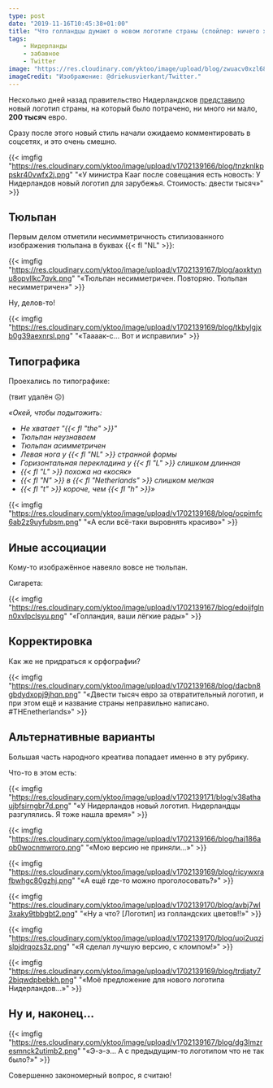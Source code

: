 ```yaml
---
type: post
date: "2019-11-16T10:45:38+01:00"
title: "Что голландцы думают о новом логотипе страны (спойлер: ничего хорошего)"
tags:
    - Нидерланды
    - забавное
    - Twitter
image: "https://res.cloudinary.com/yktoo/image/upload/blog/zwuacv0xzl68ucsjveet.jpg"
imageCredit: "Изображение: @driekusvierkant/Twitter."
---
```


Несколько дней назад правительство Нидерландсков [представило](0458) новый логотип страны, на который было потрачено, ни много ни мало, **200 тысяч** евро.

Сразу после этого новый стиль начали ожидаемо комментировать в соцсетях, и это очень смешно.

<!--more-->

{{< imgfig "https://res.cloudinary.com/yktoo/image/upload/v1702139166/blog/tnzknlkppskr40vwfx2j.png" "«У министра Кааг после совещания есть новость: У Нидерландов новый логотип для зарубежья. Стоимость: двести тысяч»" >}}

## Тюльпан

Первым делом отметили несимметричность стилизованного изображения тюльпана в буквах {{< fl "NL" >}}:

{{< imgfig "https://res.cloudinary.com/yktoo/image/upload/v1702139167/blog/aoxktynu8opvllkc7qvk.png" "«Тюльпан несимметричен. Повторяю. Тюльпан несимметричен»" >}}

Ну, делов-то!

{{< imgfig "https://res.cloudinary.com/yktoo/image/upload/v1702139169/blog/tkbylgjxb0g39aexnrsl.png" "«Таааак-с… Вот и исправили»" >}}

## Типографика

Проехались по типографике:

(твит удалён ☹)

*«Окей, чтобы подытожить:*

* *Не хватает "{{< fl "the" >}}"*
* *Тюльпан неузнаваем*
* *Тюльпан асимметричен*
* *Левая нога у {{< fl "NL" >}} странной формы*
* *Горизонтальная перекладина у {{< fl "L" >}} слишком длинная*
* *{{< fl "L" >}} похожа на «косяк»*
* *{{< fl "N" >}} в {{< fl "Netherlands" >}} слишком мелкая*
* *{{< fl "t" >}} короче, чем {{< fl "h" >}}»* 

{{< imgfig "https://res.cloudinary.com/yktoo/image/upload/v1702139168/blog/ocpimfc6ab2z9uyfubsm.png" "«А если всё-таки выровнять красиво»" >}}

## Иные ассоциации

Кому-то изображённое навеяло вовсе не тюльпан.

Сигарета:

{{< imgfig "https://res.cloudinary.com/yktoo/image/upload/v1702139167/blog/edoijfglnn0xvlpclsyu.png" "«Голландия, ваши лёгкие рады»" >}}

## Корректировка

Как же не придраться к орфографии?

{{< imgfig "https://res.cloudinary.com/yktoo/image/upload/v1702139168/blog/dacbn8gbdydxopj9jhqn.png" "«Двести тысяч евро за отвратительный логотип, и при этом ещё и название страны неправильно написано. #THEnetherlands»" >}}

## Альтернативные варианты

Большая часть народного креатива попадает именно в эту рубрику.

Что-то в этом есть:

{{< imgfig "https://res.cloudinary.com/yktoo/image/upload/v1702139171/blog/v38athaujbfsirngbr7d.png" "«У Нидерландов новый логотип. Нидерландцы разгулялись. Я тоже нашла время»" >}}

{{< imgfig "https://res.cloudinary.com/yktoo/image/upload/v1702139166/blog/haj186aob0wocnmwroro.png" "«Мою версию не приняли…»" >}}

{{< imgfig "https://res.cloudinary.com/yktoo/image/upload/v1702139169/blog/ricywxrafbwhgc80gzhj.png" "«А ещё где-то можно проголосовать?»" >}}

{{< imgfig "https://res.cloudinary.com/yktoo/image/upload/v1702139170/blog/avbj7wl3xaky9tbbgbt2.png" "«Ну а что? [Логотип] из голландских цветов!!»" >}}

{{< imgfig "https://res.cloudinary.com/yktoo/image/upload/v1702139170/blog/uoi2uqzjslpjdrqozs3z.png" "«Я сделал лучшую версию, с кломпом!»" >}}

{{< imgfig "https://res.cloudinary.com/yktoo/image/upload/v1702139169/blog/trdjaty72biqwdpbebkh.png" "«Моё предложение для нового логотипа Нидерландов…»" >}}

## Ну и, наконец…

{{< imgfig "https://res.cloudinary.com/yktoo/image/upload/v1702139167/blog/dg3lmzresmnck2utimb2.png" "«Э-э-э… А с предыдущим-то логотипом что не так было?»" >}}

Совершенно закономерный вопрос, я считаю!
